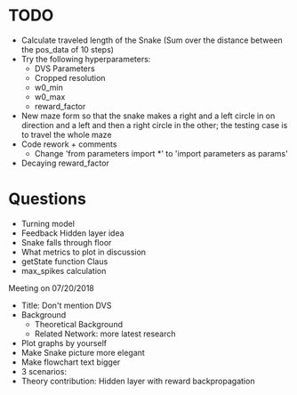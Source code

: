 # TODO

- Calculate traveled length of the Snake (Sum over the distance between the pos_data of 10 steps)
- Try the following hyperparameters:
  - DVS Parameters
  - Cropped resolution
  - w0_min
  - w0_max
  - reward_factor
- New maze form so that the snake makes a right and a left circle in on direction and a left and then a right circle in the other; the testing case is to travel the whole maze
- Code rework + comments
  - Change 'from parameters import \*' to 'import parameters as params'
- Decaying reward_factor

# Questions
- Turning model
- Feedback Hidden layer idea
- Snake falls through floor
- What metrics to plot in discussion
- getState function Claus
- max_spikes calculation

Meeting on 07/20/2018
- Title: Don't mention DVS
- Background
  - Theoretical Background
  - Related Network: more latest research
- Plot graphs by yourself
- Make Snake picture more elegant
- Make flowchart text bigger
- 3 scenarios:
- Theory contribution: Hidden layer with reward backpropagation
